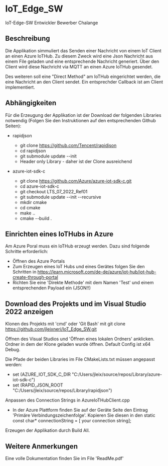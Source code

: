 # IoT_Edge_SW
IoT-Edge-SW Entwickler Bewerber Chalange

## Beschreibung 
Die Applikation simmuliert das Senden einer Nachricht von einem IoT Client an einen Azure IoTHub. Zu diesem Zweck wird eine Json Nachricht aus einem File geladen 
und eine entsprechende Nachricht generiert. Über den Client wird diese Nachricht via MQTT an einen Azure IoTHub gesendet.

Des weiteren soll eine "Direct Method" am IoTHub eingerichtet werden, die eine Nachricht an den Client sendet. Ein entsprechder Callback ist am Client implementiert.

## Abhängigkeiten
Für die Erzeugung der Applikation ist der Download der folgenden Libraries notwendig (Folgen Sie den Instruktionen auf den entsprechenden Github Seiten):

* rapidjson
  * git clone https://github.com/Tencent/rapidjson
  * cd rapidjson
  * git submodule update --init
  * Header only Library - daher ist der Clone ausreichend

* azure-iot-sdk-c
  * git clone https://github.com/Azure/azure-iot-sdk-c.git
  * cd azure-iot-sdk-c
  * git checkout LTS_07_2022_Ref01
  * git submodule update --init --recursive
  * mkdir cmake
  * cd cmake
  * make ..
  * cmake --build .
 
## Einrichten eines IoTHubs in Azure
Am Azure Poral muss ein IoTHub erzeugt werden. Dazu sind folgende Schritte erforderlich:
* Öffnen des Azure Portals
* Zum Erzeugen eines IoT Hubs und eines Gerätes folgen Sie den Schritten in https://learn.microsoft.com/de-de/azure/iot-hub/iot-hub-create-through-portal
* Richten Sie eine 'Direkte Methode' mit dem Namen 'Test' und einem entsprechenden Payload ein (JSON!!) 

## Download des Projekts und im Visual Studio 2022 anzeigen
Klonen des Projekts mit 'cmd' oder 'Git Bash' mit 
git clone https://github.com/jleixneri/IoT_Edge_SW.git

Öffnen des Visual Studios und 'Öffnen eines lokalen Ordners' anklicken. Ordner in dem der Klone geladen wurde öffnen. 
Default Config ist x64 Debug.

Die Pfade der beiden Libraries im File CMakeLists.txt müssen angepasst werden:
* set (AZURE_IOT_SDK_C_DIR "C:/Users/jleix/source/repos/Library/azure-iot-sdk-c")
* set (RAPID_JSON_ROOT "C:/Users/jleix/source/repos/Library/rapidjson")

Anpassen des Connection Strings in AzureIoTHubClient.cpp
* In der Azure Plattform finden Sie auf der Geräte Seite den Eintrag 'Primäre Verbindungszeichenfolge'. Kopieren Sie diesen in den
  static const char* connectionString = [ your connection string];

Erzeugen der Applikation durch Build All.


## Weitere Anmerkungen
Eine volle Dokumentation finden Sie im File 'ReadMe.pdf'



